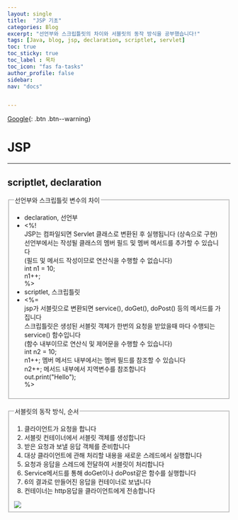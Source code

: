 ```yaml
---
layout: single
title:  "JSP 기초"
categories: Blog
excerpt: "선언부와 스크립틀릿의 차이와 서블릿의 동작 방식을 공부했습니다!"
tags: [Java, blog, jsp, declaration, scriptlet, servlet]
toc: true
toc_sticky: true
toc_label : 목차
toc_icon: "fas fa-tasks"
author_profile: false
sidebar:
nav: "docs"


---
```

[Google](https://google.com){: .btn .btn--warning}


# JSP

<hr>

## scriptlet, declaration

<fieldset>
    <legend>선언부와 스크립틀릿 변수의 차이</legend>
    <ul>
        <li>declaration, 선언부</li>
        <li>
            <%!<br>
                JSP는 컴파일되면 Servlet 클래스로 변환된 후 실행됩니다 (상속으로 구현)<br>
                선언부에서는 작성될 클래스의 멤버 필드 및 멤버 메서드를 추가할 수 있습니다<br>
                (필드 및 메서드 작성이므로 연산식을 수행할 수 없습니다)<br>
                int n1 = 10;<br>
                n1++;<br>
            %>
        </li>
        <li>scriptlet, 스크립틀릿</li>
        <li>
            <%=<br>
                jsp가 서블릿으로 변환되면 service(), doGet(), doPost() 등의 메서드를 가집니다<br>
                스크립틀릿은 생성된 서블릿 객체가 한번의 요청을 받았을때 마다 수행되는 service() 함수입니다<br>
                (함수 내부이므로 연산식 및 제어문을 수행할 수 있습니다)<br>
                int n2 = 10;<br>
                n1++;   멤버 메서드 내부에서는 멤버 필드를 참조할 수 있습니다<br>
                n2++;   메서드 내부에서 지역변수를 참조합니다<br>
                out.print("Hello");<br>
            %>
        </li>
    </ul>
</fieldset>
<br>

<fieldset>
    <legend>서블릿의 동작 방식, 순서</legend>
        <ol>
            <li>클라이언트가 요청을 합니다</li>
            <li>서블릿 컨테이너에서 서블릿 객체를 생성합니다</li>
            <li>받은 요청과 보낼 응답 객체를 준비합니다</li>
            <li>대상 클라이언트에 관해 처리할 내용을 새로운 스레드에서 실행합니다</li>
            <li>요청과 응답을 스레드에 전달하여 서블릿이 처리합니다</li>
            <li>Service메서드를 통해 doGet이나 doPost같은 함수를 실행합니다</li>
            <li>6의 결과로 만들어진 응답을 컨테이너로 보냅니다</li>
            <li>컨테이너는 http응답을 클라이언트에게 전송합니다</li>
        </ol>

<img src="servlet.png">
</fieldset>
